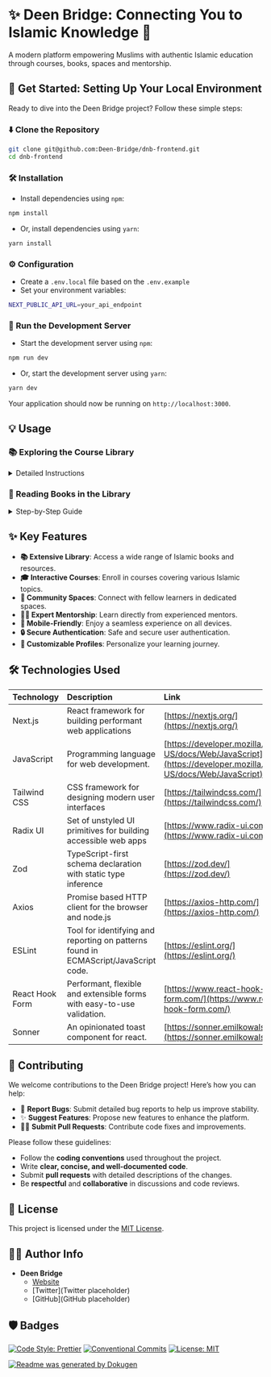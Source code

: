 # ✨ Deen Bridge: Connecting You to Islamic Knowledge 🕌

A modern platform empowering Muslims with authentic Islamic education through courses, books, spaces and mentorship.

## 🚀 Get Started: Setting Up Your Local Environment

Ready to dive into the Deen Bridge project? Follow these simple steps:

### ⬇️ Clone the Repository

```bash
git clone git@github.com:Deen-Bridge/dnb-frontend.git
cd dnb-frontend
```

### 🛠️ Installation

*   Install dependencies using `npm`:

```bash
npm install
```

*   Or, install dependencies using `yarn`:

```bash
yarn install
```

### ⚙️ Configuration

*   Create a `.env.local` file based on the `.env.example`
*   Set your environment variables:

```bash
NEXT_PUBLIC_API_URL=your_api_endpoint
```

### 🏃 Run the Development Server

*   Start the development server using `npm`:

```bash
npm run dev
```

*   Or, start the development server using `yarn`:

```bash
yarn dev
```

Your application should now be running on `http://localhost:3000`.

## 💡 Usage

### 📚 Exploring the Course Library

<details>
  <summary>Detailed Instructions</summary>
  
  1.  Navigate to the `/dashboard/courses` route.
  2.  Browse the available courses.
  3.  Click on a course to view its details.
  4.  Enroll and start learning!
  
  ![Course Library Screenshot](https://i.ibb.co/your_image_url.png)
  
  ```javascript
  // Example code snippet
  import CourseCard from '@/components/molecules/dashboard/cards/courseCard';

  const CoursesTab = () => {
    return (
      //...JSX Code
      <CourseCard key={course.id} course={course} />
      //...JSX Code
    );
  };
  ```
</details>

### 📖 Reading Books in the Library

<details>
  <summary>Step-by-Step Guide</summary>
  
  1.  Go to the `/dashboard/library` section.
  2.  Browse the available Islamic books.
  3.  Click on a book to start reading online or download it.
  
  ![Library Screenshot](https://i.ibb.co/your_image_url.png)
  
  ```javascript
  // Example code snippet
  import LibraryBookCard from '@/components/molecules/dashboard/cards/libraryCard';
  const BooksTab = () => {
   return (
      //...JSX Code
       <LibraryBookCard key={book.id} book={book} />
      //...JSX Code
    );
  };
  ```
</details>

## ✨ Key Features

*   **📚 Extensive Library**: Access a wide range of Islamic books and resources.
*   **🎓 Interactive Courses**: Enroll in courses covering various Islamic topics.
*   **💬 Community Spaces**: Connect with fellow learners in dedicated spaces.
*   **🧑‍🏫 Expert Mentorship**: Learn directly from experienced mentors.
*   **📱 Mobile-Friendly**: Enjoy a seamless experience on all devices.
*   **🔒 Secure Authentication**: Safe and secure user authentication.
*   **🎨 Customizable Profiles**: Personalize your learning journey.

## 🛠️ Technologies Used

| Technology         | Description                                                      | Link                               |
| :----------------- | :--------------------------------------------------------------- | :--------------------------------- |
| Next.js           | React framework for building performant web applications          | [https://nextjs.org/](https://nextjs.org/)          |
| JavaScript     | Programming language for web development.                         | [https://developer.mozilla.org/en-US/docs/Web/JavaScript](https://developer.mozilla.org/en-US/docs/Web/JavaScript) |
| Tailwind CSS       | CSS framework for designing modern user interfaces                | [https://tailwindcss.com/](https://tailwindcss.com/)        |
| Radix UI          | Set of unstyled UI primitives for building accessible web apps     | [https://www.radix-ui.com/](https://www.radix-ui.com/)      |
| Zod               | TypeScript-first schema declaration with static type inference | [https://zod.dev/](https://zod.dev/)      |
| Axios          | Promise based HTTP client for the browser and node.js | [https://axios-http.com/](https://axios-http.com/)      |
| ESLint            | Tool for identifying and reporting on patterns found in ECMAScript/JavaScript code. | [https://eslint.org/](https://eslint.org/)      |
| React Hook Form        | Performant, flexible and extensible forms with easy-to-use validation.  | [https://www.react-hook-form.com/](https://www.react-hook-form.com/)         |
| Sonner        |  An opinionated toast component for react. | [https://sonner.emilkowalski.com/](https://sonner.emilkowalski.com/)         |

## 🤝 Contributing

We welcome contributions to the Deen Bridge project! Here’s how you can help:

*   🐛 **Report Bugs**: Submit detailed bug reports to help us improve stability.
*   ✨ **Suggest Features**: Propose new features to enhance the platform.
*   👨‍💻 **Submit Pull Requests**: Contribute code fixes and improvements.

Please follow these guidelines:

*   Follow the **coding conventions** used throughout the project.
*   Write **clear, concise, and well-documented code**.
*   Submit **pull requests** with detailed descriptions of the changes.
*   Be **respectful** and **collaborative** in discussions and code reviews.

## 📜 License

This project is licensed under the [MIT License](link-to-license).

## 🧑‍💻 Author Info

*   **Deen Bridge**
    *   [Website](https://deenbridge.com)
    *   [Twitter](Twitter placeholder)
    *   [GitHub](GitHub placeholder)

## 🛡️ Badges

[![Code Style: Prettier](https://img.shields.io/badge/code_style-prettier-ff69b4.svg?style=flat-square)](https://github.com/prettier/prettier)
[![Conventional Commits](https://img.shields.io/badge/Conventional%20Commits-1.0.0-yellow.svg)](https://conventionalcommits.org)
[![License: MIT](https://img.shields.io/badge/License-MIT-yellow.svg)](https://opensource.org/licenses/MIT)

[![Readme was generated by Dokugen](https://img.shields.io/badge/Readme%20was%20generated%20by-Dokugen-brightgreen)](https://www.npmjs.com/package/dokugen)

